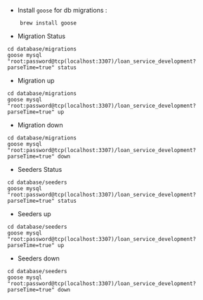 - Install `goose` for db migrations :

```shell
    brew install goose
```

- Migration Status

```shell
cd database/migrations
goose mysql "root:password@tcp(localhost:3307)/loan_service_development?parseTime=true" status
```

- Migration up

```shell
cd database/migrations
goose mysql "root:password@tcp(localhost:3307)/loan_service_development?parseTime=true" up
```

- Migration down

```shell
cd database/migrations
goose mysql "root:password@tcp(localhost:3307)/loan_service_development?parseTime=true" down
```

- Seeders Status

```shell
cd database/seeders
goose mysql "root:password@tcp(localhost:3307)/loan_service_development?parseTime=true" status
```

- Seeders up

```shell
cd database/seeders
goose mysql "root:password@tcp(localhost:3307)/loan_service_development?parseTime=true" up
```

- Seeders down

```shell
cd database/seeders
goose mysql "root:password@tcp(localhost:3307)/loan_service_development?parseTime=true" down
```
